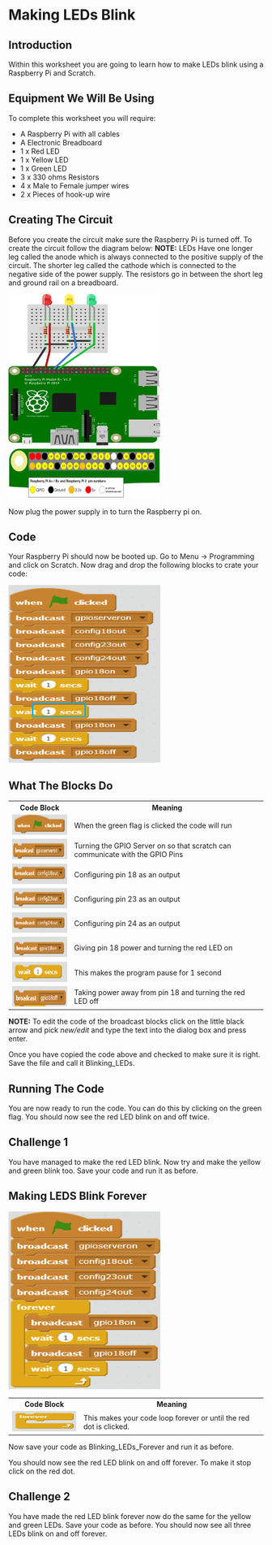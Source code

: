 # Making LEDs Blink

## Introduction
Within this worksheet you are going to learn how to make LEDs blink using a Raspberry Pi and Scratch.

## Equipment We Will Be Using
To complete this worksheet you will require:
* A Raspberry Pi with all cables
* A Electronic Breadboard
* 1 x Red LED
* 1 x Yellow LED
* 1 x Green LED
* 3 x 330 ohms Resistors
* 4 x Male to Female jumper wires
* 2 x Pieces of hook-up wire

## Creating The Circuit
Before you create the circuit make sure the Raspberry Pi is turned off. To create the circuit follow the diagram below:
**NOTE:** LEDs Have one longer leg called the anode which is always connected to the positive supply of the circuit. The shorter leg called the cathode which is connected to the negative side of the power supply. The resistors go in between the short leg and ground rail on a breadboard.

<img src = "Images/LEDs.png" width = "300px" height = "300px" />
<img src = "images/Pin_numbers.png" width = "300px" height = "100px" />

Now plug the power supply in to turn the Raspberry pi on.

<div class="page-break"></div>

## Code
Your Raspberry Pi should now be booted up. Go to Menu -> Programming and click on Scratch. Now drag and drop the following blocks to crate your code:

<img src = "Images/Blinking_LEDs.png" width = "300px" height = "350px" />

## What The Blocks Do

<table style = "width:100%">
  <tr>
    <th> Code Block </th>
    <th> Meaning </th>
  </tr>
  <tr>
    <td> <img src = "Images/Green_Flag.png" width = "150px" height = "40px" />  </td>
    <td> When the green flag is clicked the code will run </td>
  </tr>
  <tr>
    <td> <img src = "Images/GPIO_Server.png" width = "150px" height = "40px" /> </td>
    <td> Turning the GPIO Server on so that scratch can communicate with the GPIO Pins </td>
  </tr>
  <tr>
    <td> <img src = "Images/18_out.png" width = "150px" height = "40px" />  </td>
    <td> Configuring pin 18 as an output </td>
  </tr>
  <tr>
    <td> <img src = Images/23_out.png width = "150px" height = "40px" /> </td>
    <td> Configuring pin 23 as an output </td>
  </tr>
  <tr>
    <td> <img src = "Images/24_out.png" width = "150px" height = "40px" /> </td>
    <td> Configuring pin 24 as an output </td>
  </tr>
  <tr>
    <td> <img src = "Images/18_on.png" width = "150px" height = "40px" /> </td>
    <td> Giving pin 18 power and turning the red LED on </td>
  </tr>
  <tr>
    <td> <img src = "Images/Wait.png" width = "150px" height = "40px" />  </td>
    <td> This makes the program pause for 1 second </td>
  </tr>
  <tr>
    <td> <img src = "Images/18_off.png" width = "150px" height = "40px" />  </td>
    <td> Taking power away from pin 18 and turning the red LED off </td>
  </tr>
</table>  

**NOTE:** To edit the code of the broadcast blocks click on the little black arrow and pick *new/edit* and type the text into the dialog box and press enter.

Once you have copied the code above and checked to make sure it is right. Save the file and call it Blinking_LEDs.

## Running The Code
You are now ready to run the code. You can do this by clicking on the green flag. You should now see the red LED blink on and off twice.

## Challenge 1
You have managed to make the red LED blink. Now try and make the yellow and green blink too. Save your code and run it as before.

<div class="page-break"></div>

## Making LEDS Blink Forever
<img src = "Images/Blinking_LEDs_Forever.png" width = "300px" height = "350px" />

<table style = "width:100%">
  <tr>
    <th> Code Block </th>
    <th> Meaning </th>
  </tr>
  <tr>
    <td> <img src = "Images/Forever.png" width = "150px" height = "40px" /> </td>
    <td> This makes your code loop forever or until the red dot is clicked. </td>
 </tr>
</table>

Now save your code as Blinking_LEDs_Forever and run it as before.

You should now see the red LED blink on and off forever. To make it stop click on the red dot.

## Challenge 2
You have made the red LED blink forever now do the same for the yellow and green LEDs. Save your code as before. You should now see all three LEDs blink on and off forever.
